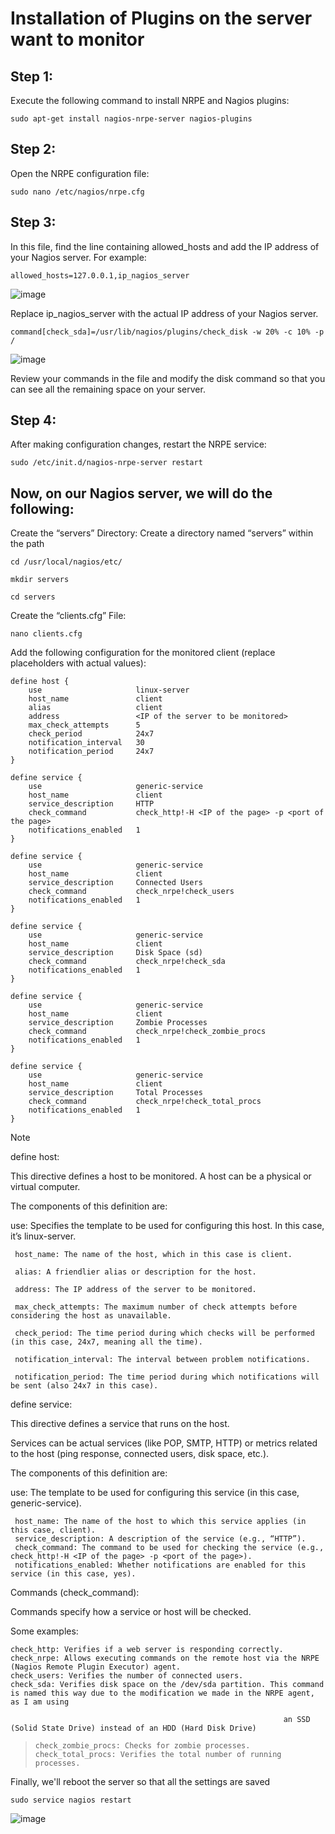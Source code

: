 Installation of Plugins on the server want to monitor
============

## Step 1:
Execute the following command to install NRPE and Nagios plugins:

    sudo apt-get install nagios-nrpe-server nagios-plugins

## Step 2:
Open the NRPE configuration file:

    sudo nano /etc/nagios/nrpe.cfg

## Step 3:
In this file, find the line containing allowed_hosts and add the IP address of your Nagios server. For example:

    allowed_hosts=127.0.0.1,ip_nagios_server

![image](https://github.com/marcos65333/Nagios-monitoring-guide/assets/87570461/c5999dde-352a-4182-b3a1-35cc289c7df9)


Replace ip_nagios_server with the actual IP address of your Nagios server.
    
    command[check_sda]=/usr/lib/nagios/plugins/check_disk -w 20% -c 10% -p /

![image](https://github.com/marcos65333/Nagios-monitoring-guide/assets/87570461/191bb9c4-95e3-43d8-9b95-e24574c2bf59)



Review your commands in the file and modify the disk command so that you can see all the remaining space on your server.



## Step 4:
After making configuration changes, restart the NRPE service:

    sudo /etc/init.d/nagios-nrpe-server restart


## Now, on our Nagios server, we will do the following:
Create the “servers” Directory:
Create a directory named “servers” within the path

    cd /usr/local/nagios/etc/

    mkdir servers

    cd servers
Create the “clients.cfg” File:

    nano clients.cfg

Add the following configuration for the monitored client (replace placeholders with actual values):

    define host {
        use                     linux-server
        host_name               client
        alias                   client
        address                 <IP of the server to be monitored>
        max_check_attempts      5
        check_period            24x7
        notification_interval   30
        notification_period     24x7
    }

    define service {
        use                     generic-service
        host_name               client
        service_description     HTTP
        check_command           check_http!-H <IP of the page> -p <port of the page>
        notifications_enabled   1
    }

    define service {
        use                     generic-service
        host_name               client
        service_description     Connected Users
        check_command           check_nrpe!check_users
        notifications_enabled   1
    }    

    define service {
        use                     generic-service
        host_name               client
        service_description     Disk Space (sd)
        check_command           check_nrpe!check_sda
        notifications_enabled   1
    }

    define service {
        use                     generic-service
        host_name               client
        service_description     Zombie Processes
        check_command           check_nrpe!check_zombie_procs
        notifications_enabled   1
    }

    define service {
        use                     generic-service
        host_name               client
        service_description     Total Processes
        check_command           check_nrpe!check_total_procs
        notifications_enabled   1
    }
    
> [!NOTE]
> define host:
> 
> This directive defines a host to be monitored. A host can be a physical or virtual computer.
> 
> The components of this definition are:
> 
>   use: Specifies the template to be used for configuring this host. In this case, it’s linux-server.
> 
>      host_name: The name of the host, which in this case is client.
> 
>      alias: A friendlier alias or description for the host.
> 
>      address: The IP address of the server to be monitored.
> 
>      max_check_attempts: The maximum number of check attempts before considering the host as unavailable.
> 
>      check_period: The time period during which checks will be performed (in this case, 24x7, meaning all the time).
> 
>      notification_interval: The interval between problem notifications.
> 
>      notification_period: The time period during which notifications will be sent (also 24x7 in this case).
> 
> define service:
> 
> This directive defines a service that runs on the host.
> 
> Services can be actual services (like POP, SMTP, HTTP) or metrics related to the host (ping response, connected users, disk space, etc.).
> 
> The components of this definition are:
> 
>   use: The template to be used for configuring this service (in this case, generic-service).
> 
>      host_name: The name of the host to which this service applies (in this case, client).
>      service_description: A description of the service (e.g., “HTTP”).
>      check_command: The command to be used for checking the service (e.g., check_http!-H <IP of the page> -p <port of the page>).
>      notifications_enabled: Whether notifications are enabled for this service (in this case, yes).
>
> Commands (check_command):
> 
> Commands specify how a service or host will be checked.
> 
> Some examples:
> 
>     check_http: Verifies if a web server is responding correctly.
>     check_nrpe: Allows executing commands on the remote host via the NRPE (Nagios Remote Plugin Executor) agent.
>     check_users: Verifies the number of connected users.
>     check_sda: Verifies disk space on the /dev/sda partition. This command is named this way due to the modification we made in the NRPE agent, as I am using 
                                                                 an SSD (Solid State Drive) instead of an HDD (Hard Disk Drive)
>     check_zombie_procs: Checks for zombie processes.
>     check_total_procs: Verifies the total number of running processes.

Finally, we'll reboot the server so that all the settings are saved

    sudo service nagios restart

![image](https://github.com/marcos65333/Nagios-monitoring-guide/assets/87570461/effe9144-fea9-43f3-baf7-a84f1d4d3821)
